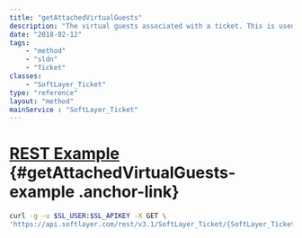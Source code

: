 ```yaml
---
title: "getAttachedVirtualGuests"
description: "The virtual guests associated with a ticket. This is used in cases where a ticket is directly associated with one or more virtualized guests installations or Virtual Servers."
date: "2018-02-12"
tags:
    - "method"
    - "sldn"
    - "Ticket"
classes:
    - "SoftLayer_Ticket"
type: "reference"
layout: "method"
mainService : "SoftLayer_Ticket"
---
```


# [REST Example](#getAttachedVirtualGuests-example) <a href="/article/rest/"><i class="fas fa-question"></i></a> {#getAttachedVirtualGuests-example .anchor-link} 
```bash
curl -g -u $SL_USER:$SL_APIKEY -X GET \
'https://api.softlayer.com/rest/v3.1/SoftLayer_Ticket/{SoftLayer_TicketID}/getAttachedVirtualGuests'
```
